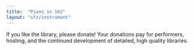 ```yaml
---
title:  "Piano in 162"
layout: "sfz/instrument"
---
```

If you like the library, please donate! Your donations pay for performers,
hosting, and the continued development of detailed, high quality libraries.

